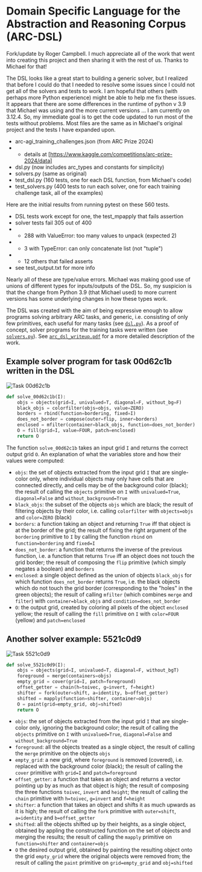 # Domain Specific Language for the Abstraction and Reasoning Corpus (ARC-DSL)

Fork/update by Roger Campbell. I much appreciate all of the work that went into creating this project and then sharing it with the rest of us. Thanks to Michael for that!

The DSL looks like a great start to building a generic solver, but I realized that before I could do that I needed to resolve some issues since I could not get all of the solvers and tests to work. I am hopeful that others (with perhaps more Python experience) might be able to help me fix these issues. It appears that there are some differences in the runtime of python v 3.9 that Michael was using and the more current versions ... I am currently on 3.12.4. So, my immediate goal is to get the code updated to run most of the tests without problems. Most files are the same as in Michael's original project and the tests I have expanded upon.

- arc-agi_training_challenges.json (from ARC Prize 2024)
- - details at [https://www.kaggle.com/competitions/arc-prize-2024/data]
- dsl.py (now includes arc_types and constants for simplicity)
- solvers.py (same as original)
- test_dsl.py (160 tests, one for each DSL function, from Michael's code)
- test_solvers.py (400 tests to run each solver, one for each training challenge task, all of the examples)

Here are the initial results from running pytest on these 560 tests. 
- DSL tests work except for one, the test_mpapply that fails assertion
- solver tests fail 305 out of 400
- - 288 with ValueError: too many values to unpack (expected 2)
- - 3 with TypeError: can only concatenate list (not "tuple")
- - 12 others that failed asserts
- see test_output.txt for more info

Nearly all of these are type/value errors. Michael was making good use of unions of different types for inputs/outputs of the DSL. So, my suspicion is that the change from Python 3.9 (that Michael used) to more current versions has some underlying changes in how these types work.




The DSL was created with the aim of being expressive enough to allow programs solving arbitrary ARC tasks, and generic, i.e. consisting of only few primitives, each useful for many tasks (see [`dsl.py`](dsl.py)). As a proof of concept, solver programs for the training tasks were written (see [`solvers.py`](solvers.py)). See [`arc_dsl_writeup.pdf`](arc_dsl_writeup.pdf) for a more detailed description of the work.


## Example solver program for task 00d62c1b written in the DSL

![Task 00d62c1b](00d62c1b.png)

```python
def solve_00d62c1b(I):
    objs = objects(grid=I, univalued=T, diagonal=F, without_bg=F)
    black_objs = colorfilter(objs=objs, value=ZERO)
    borders = rbind(function=bordering, fixed=I)
    does_not_border = compose(outer=flip, inner=borders)
    enclosed = mfilter(container=black_objs, function=does_not_border)
    O = fill(grid=I, value=FOUR, patch=enclosed)
    return O
```

The function `solve_00d62c1b` takes an input grid `I` and returns the correct output grid `O`. An explanation of what the variables store and how their values were computed:

- `objs`: the set of objects extracted from the input grid `I` that are single-color only, where individual objects may only have cells that are connected directly, and cells may be of the background color (black); the result of calling the `objects` primitive on `I` with `univalued=True`, `diagonal=False` and `without_background=True`
- `black_objs`: the subset of the objects `objs` which are black; the result of filtering objects by their color, i.e. calling `colorfilter` with `objects=objs` and `color=ZERO` (black)
- `borders`: a function taking an object and returning `True` iff that object is at the border of the grid; the result of fixing the right argument of the `bordering` primitive to `I` by calling the function `rbind` on `function=bordering` and `fixed=I`
- `does_not_border`: a function that returns the inverse of the previous function, i.e. a function that returns `True` iff an object does not touch the grid border; the result of composing the `flip` primitive (which simply negates a boolean) and `borders`
- `enclosed`: a single object defined as the union of objects `black_objs` for which function `does_not_border` returns `True`, i.e. the black objects which do not touch the grid border (corresponding to the "holes" in the green objects); the result of calling `mfilter` (which combines `merge` and `filter`) with `container=black_objs` and `condition=does_not_border`
- `O`: the output grid, created by coloring all pixels of the object `enclosed` yellow; the result of calling the `fill` primitive on `I` with `color=FOUR` (yellow) and `patch=enclosed`


## Another solver example: 5521c0d9

![Task 5521c0d9](5521c0d9.png)

```python
def solve_5521c0d9(I):
    objs = objects(grid=I, univalued=T, diagonal=F, without_bgT)
    foreground = merge(containers=objs)
    empty_grid = cover(grid=I, patch=foreground)
    offset_getter = chain(h=toivec, g=invert, f=height)
    shifter = fork(outer=shift, a=identity, b=offset_getter)
    shifted = mapply(function=shifter, container=objs)
    O = paint(grid=empty_grid, obj=shifted)
    return O
```

- `objs`: the set of objects extracted from the input grid `I` that are single-color only, ignoring the background color; the result of calling the `objects` primitive on `I` with `univalued=True`, `diagonal=False` and `without_background=True`
- `foreground`: all the objects treated as a single object, the result of calling the `merge` primitive on the objects `objs`
- `empty_grid`: a new grid, where `foreground` is removed (covered), i.e. replaced with the background color (black); the result of calling the `cover` primitive with `grid=I` and `patch=foreground`
- `offset_getter`: a function that takes an object and returns a vector pointing up by as much as that object is high; the result of composing the three functions `toivec`, `invert` and `height`; the result of calling the `chain` primitive with `h=toivec`, `g=invert` and `f=height`
- `shifter`: a function that takes an object and shifts it as much upwards as it is high; the result of calling the `fork` primitive with `outer=shift`, `a=identity` and `b=offset_getter`
- `shifted`: all the objects shifted up by their heights, as a single object, obtained by appling the constructed function on the set of objects and merging the results; the result of calling the `mapply` primitive on `function=shifter` and `container=objs`
- `O` the desired output grid, obtained by painting the resulting object onto the grid `empty_grid` where the original objects were removed from; the result of calling the `paint` primitive on `grid=empty_grid` and `obj=shifted`

